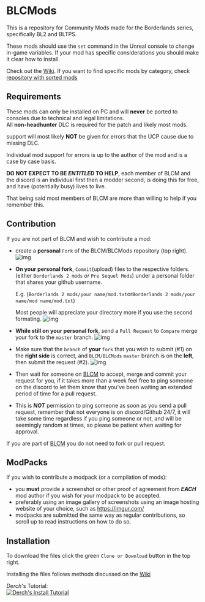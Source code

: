 # BLCMods

This is a repository for Community Mods made for the Borderlands series, specifically BL2 and BLTPS.

These mods should use the `set` command in the Unreal console to change in-game variables.
If your mod has specific considerations you should make it clear how to install.

Check out the [Wiki](https://github.com/BL2CP/BLCMods/wiki). If you want to find specific mods by category, check [repository with sorted mods](https://github.com/BLCM/ModCabinet/wiki)

## Requirements

These mods can only be installed on PC and will **never** be ported to consoles due to technical and legal limitations.    
All **non-headhunter** DLC is required for the patch and likely most mods.

support will most likely **NOT** be given for errors that the UCP cause due to missing DLC.

Individual mod support for errors is up to the author of the mod and is a case by case basis.

**DO NOT EXPECT TO BE *ENTITLED* TO HELP**, each member of BLCM and the discord is an individual first then a modder second, is doing this for free, and have (potentially busy) lives to live.

That being said most members of BLCM are more than willing to help if you remember this.

## Contribution

If you are not part of BLCM and wish to contribute a mod:
- create a **personal** `Fork` of the BLCM/BLCMods repository (top right).
![img](https://i.imgur.com/L0bZv88.png)
- **On your personal fork**, `Commit`(upload) files to the respective folders. (either `Borderlands 2 mods` *or* `Pre Sequel Mods`)  under a personal folder that shares your github username.
  
  E.g. (`Borderlands 2 mods/your name/mod.txt`or`Borderlands 2 mods/your name/mod name/mod.txt`)
  
  Most people will appreciate your directory more if you use the second formating.
![img](https://i.imgur.com/GxczWDi.png)
- **While still on your personal fork**, send a `Pull Request` to `Compare` merge your fork to the `master` branch.
![img](https://i.imgur.com/hP4TlDt.png)
- Make sure that the `branch` of **your** `fork` that you wish to submit (#1) on the **right side** is correct, and `BLCM/BLCMods` `master` branch is on the **left**, then submit the request (#2).
![img](https://i.imgur.com/ssujDS4.png)
- Then wait for someone on [BLCM](https://github.com/BLCM) to accept, merge and commit your request for you, if it takes more than a week feel free to ping someone on the discord to let them know that you've been waiting an extended period of time for a pull request.

- This is ***NOT*** permission to ping someone as soon as you send a pull request, remember that not everyone is on discord/Github 24/7, it will take some time regardless if you ping someone or not, and will be seemingly random at times, so please be patient when waiting for approval.

If you are part of [BLCM](https://github.com/BLCM) you do not need to fork or pull request.

## ModPacks

If you wish to contribute a modpack (or a compilation of mods):
- you **must** provide a screenshot or other proof of agreement from ***EACH*** mod author if you wish for your modpack to be accepted.
- preferably using an image gallery of screenshots using an image hosting website of your choice, such as https://imgur.com/
- modpacks are submitted the same way as regular contributions, so scroll up to read instructions on how to do so.

## Installation

To download the files click the green `Clone or Download` button in the top right.

Installing the files follows methods discussed on the [Wiki](https://github.com/BL2CP/BLCMods/wiki/Tutorial:-Installation)

*Derch*'s Tutorial:    
[![Derch's Install Tutorial](http://img.youtube.com/vi/HT79s6_KXqQ/0.jpg)](https://youtu.be/HT79s6_KXqQ)
